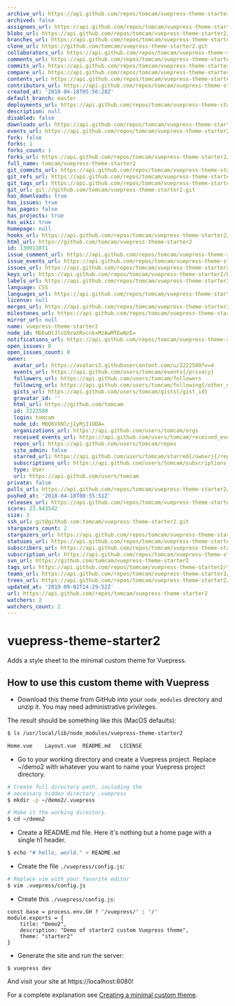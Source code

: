 ```yaml
---
archive_url: https://api.github.com/repos/tomcam/vuepress-theme-starter2/{archive_format}{/ref}
archived: false
assignees_url: https://api.github.com/repos/tomcam/vuepress-theme-starter2/assignees{/user}
blobs_url: https://api.github.com/repos/tomcam/vuepress-theme-starter2/git/blobs{/sha}
branches_url: https://api.github.com/repos/tomcam/vuepress-theme-starter2/branches{/branch}
clone_url: https://github.com/tomcam/vuepress-theme-starter2.git
collaborators_url: https://api.github.com/repos/tomcam/vuepress-theme-starter2/collaborators{/collaborator}
comments_url: https://api.github.com/repos/tomcam/vuepress-theme-starter2/comments{/number}
commits_url: https://api.github.com/repos/tomcam/vuepress-theme-starter2/commits{/sha}
compare_url: https://api.github.com/repos/tomcam/vuepress-theme-starter2/compare/{base}...{head}
contents_url: https://api.github.com/repos/tomcam/vuepress-theme-starter2/contents/{+path}
contributors_url: https://api.github.com/repos/tomcam/vuepress-theme-starter2/contributors
created_at: '2018-04-18T05:56:28Z'
default_branch: master
deployments_url: https://api.github.com/repos/tomcam/vuepress-theme-starter2/deployments
description: null
disabled: false
downloads_url: https://api.github.com/repos/tomcam/vuepress-theme-starter2/downloads
events_url: https://api.github.com/repos/tomcam/vuepress-theme-starter2/events
fork: false
forks: 1
forks_count: 1
forks_url: https://api.github.com/repos/tomcam/vuepress-theme-starter2/forks
full_name: tomcam/vuepress-theme-starter2
git_commits_url: https://api.github.com/repos/tomcam/vuepress-theme-starter2/git/commits{/sha}
git_refs_url: https://api.github.com/repos/tomcam/vuepress-theme-starter2/git/refs{/sha}
git_tags_url: https://api.github.com/repos/tomcam/vuepress-theme-starter2/git/tags{/sha}
git_url: git://github.com/tomcam/vuepress-theme-starter2.git
has_downloads: true
has_issues: true
has_pages: false
has_projects: true
has_wiki: true
homepage: null
hooks_url: https://api.github.com/repos/tomcam/vuepress-theme-starter2/hooks
html_url: https://github.com/tomcam/vuepress-theme-starter2
id: 130011071
issue_comment_url: https://api.github.com/repos/tomcam/vuepress-theme-starter2/issues/comments{/number}
issue_events_url: https://api.github.com/repos/tomcam/vuepress-theme-starter2/issues/events{/number}
issues_url: https://api.github.com/repos/tomcam/vuepress-theme-starter2/issues{/number}
keys_url: https://api.github.com/repos/tomcam/vuepress-theme-starter2/keys{/key_id}
labels_url: https://api.github.com/repos/tomcam/vuepress-theme-starter2/labels{/name}
language: CSS
languages_url: https://api.github.com/repos/tomcam/vuepress-theme-starter2/languages
license: null
merges_url: https://api.github.com/repos/tomcam/vuepress-theme-starter2/merges
milestones_url: https://api.github.com/repos/tomcam/vuepress-theme-starter2/milestones{/number}
mirror_url: null
name: vuepress-theme-starter2
node_id: MDEwOlJlcG9zaXRvcnkxMzAwMTEwNzE=
notifications_url: https://api.github.com/repos/tomcam/vuepress-theme-starter2/notifications{?since,all,participating}
open_issues: 0
open_issues_count: 0
owner:
  avatar_url: https://avatars2.githubusercontent.com/u/2222580?v=4
  events_url: https://api.github.com/users/tomcam/events{/privacy}
  followers_url: https://api.github.com/users/tomcam/followers
  following_url: https://api.github.com/users/tomcam/following{/other_user}
  gists_url: https://api.github.com/users/tomcam/gists{/gist_id}
  gravatar_id: ''
  html_url: https://github.com/tomcam
  id: 2222580
  login: tomcam
  node_id: MDQ6VXNlcjIyMjI1ODA=
  organizations_url: https://api.github.com/users/tomcam/orgs
  received_events_url: https://api.github.com/users/tomcam/received_events
  repos_url: https://api.github.com/users/tomcam/repos
  site_admin: false
  starred_url: https://api.github.com/users/tomcam/starred{/owner}{/repo}
  subscriptions_url: https://api.github.com/users/tomcam/subscriptions
  type: User
  url: https://api.github.com/users/tomcam
private: false
pulls_url: https://api.github.com/repos/tomcam/vuepress-theme-starter2/pulls{/number}
pushed_at: '2018-04-18T08:55:51Z'
releases_url: https://api.github.com/repos/tomcam/vuepress-theme-starter2/releases{/id}
score: 23.943542
size: 3
ssh_url: git@github.com:tomcam/vuepress-theme-starter2.git
stargazers_count: 2
stargazers_url: https://api.github.com/repos/tomcam/vuepress-theme-starter2/stargazers
statuses_url: https://api.github.com/repos/tomcam/vuepress-theme-starter2/statuses/{sha}
subscribers_url: https://api.github.com/repos/tomcam/vuepress-theme-starter2/subscribers
subscription_url: https://api.github.com/repos/tomcam/vuepress-theme-starter2/subscription
svn_url: https://github.com/tomcam/vuepress-theme-starter2
tags_url: https://api.github.com/repos/tomcam/vuepress-theme-starter2/tags
teams_url: https://api.github.com/repos/tomcam/vuepress-theme-starter2/teams
trees_url: https://api.github.com/repos/tomcam/vuepress-theme-starter2/git/trees{/sha}
updated_at: '2019-09-02T14:29:52Z'
url: https://api.github.com/repos/tomcam/vuepress-theme-starter2
watchers: 2
watchers_count: 2
---
```

# vuepress-theme-starter2

Adds a style sheet to the minimal custom theme for Vuepress. 

## How to use this custom theme with Vuepress

* Download this theme from GitHub into your `node_modules` directory and unzip it. You may need administrative privileges.

The result should be something like this (MacOS defaults):

```bash
$ ls /usr/local/lib/node_modules/vuepress-theme-starter2

Home.vue	Layout.vue	README.md	LICENSE
```

* Go to your working directory and create a Vuepress project. Replace ~/demo2 with whatever
you want to name your Vuepress project directory.

```bash
# Create full directory path, including the
# necessary hidden directory .vuepress
$ mkdir -p ~/demo2/.vuepress

# Make it the working directory.
$ cd ~/demo2
```
* Create a README.md file. Here it's nothing but a home page with a single h1 header.

```bash
$ echo "# hello, world." > README.md
```

* Create the file `./vuepress/config.js`:

```bash
# Replace vim with your favorite editor 
$ vim .vuepress/config.js
```

* Create this `./vuepress/config.js`:

```
const base = process.env.GH ? '/vuepress/' : '/'
module.exports = {
    title: "Demo2",
    description: "Demo of starter2 custom Vuepress theme",
    theme: "starter2"
}
```

* Generate the site and run the server:

```
$ vuepress dev
```

And visit your site at https://localhost:8080!

For a complete explanation see [Creating a minimal custom theme](http://vuepressbook.com/custom2.html).

